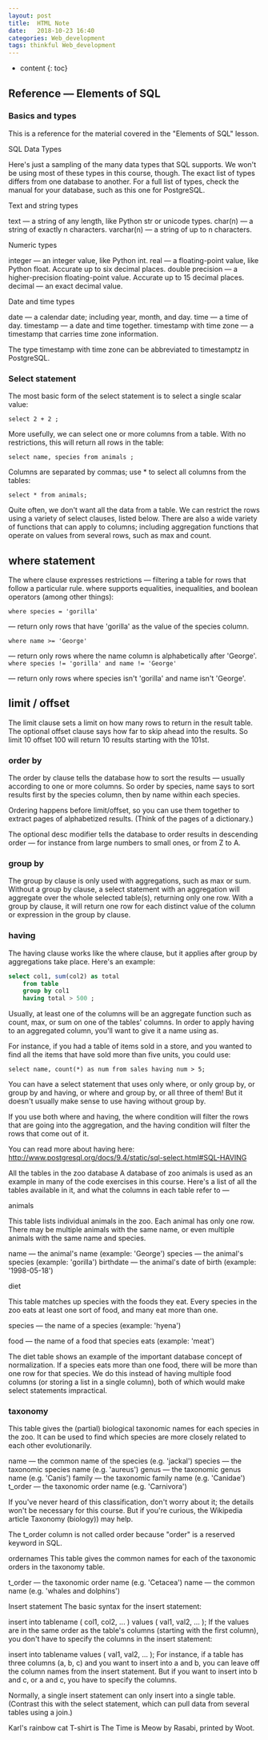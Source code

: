 ```yaml
---
layout: post
title:  HTML Note
date:   2018-10-23 16:40
categories: Web_development
tags: thinkful Web_development
---
```

* content
{: toc}


## Reference — Elements of SQL

### Basics and types

This is a reference for the material covered in the "Elements of SQL" lesson.

SQL Data Types

Here's just a sampling of the many data types that SQL supports. We won't be using most of these types in this course, though. The exact list of types differs from one database to another. For a full list of types, check the manual for your database, such as this one for PostgreSQL.

Text and string types

text — a string of any length, like Python str or unicode types.
char(n) — a string of exactly n characters.
varchar(n) — a string of up to n characters.

Numeric types

integer — an integer value, like Python int.
real — a floating-point value, like Python float. Accurate up to six decimal places.
double precision — a higher-precision floating-point value. Accurate up to 15 decimal places.
decimal — an exact decimal value.

Date and time types

date — a calendar date; including year, month, and day.
time — a time of day.
timestamp — a date and time together.
timestamp with time zone — a timestamp that carries time zone information.

The type timestamp with time zone can be abbreviated to timestamptz in PostgreSQL.

### Select statement

The most basic form of the select statement is to select a single scalar value:

`select 2 + 2 ;`

More usefully, we can select one or more columns from a table. With no restrictions, this will return all rows in the table:

`select name, species from animals ;`

Columns are separated by commas; use * to select all columns from the tables:

`select * from animals;`

Quite often, we don't want all the data from a table. We can restrict the rows using a variety of select clauses, listed below. There are also a wide variety of functions that can apply to columns; including aggregation functions that operate on values from several rows, such as max and count.

## where statement

The where clause expresses restrictions — filtering a table for rows that follow a particular rule. where supports equalities, inequalities, and boolean operators (among other things):

`where species = 'gorilla'`

 — return only rows that have 'gorilla' as the value of the species column.

`where name >= 'George'`

— return only rows where the name column is alphabetically after 'George'.
`where species != 'gorilla' and name != 'George'`

— return only rows where species isn't 'gorilla' and name isn't 'George'.

## limit / offset

The limit clause sets a limit on how many rows to return in the result table. The optional offset clause says how far to skip ahead into the results. So limit 10 offset 100 will return 10 results starting with the 101st.

### order by

The order by clause tells the database how to sort the results — usually according to one or more columns. So order by species, name says to sort results first by the species column, then by name within each species.

Ordering happens before limit/offset, so you can use them together to extract pages of alphabetized results. (Think of the pages of a dictionary.)

The optional desc modifier tells the database to order results in descending order — for instance from large numbers to small ones, or from Z to A.

### group by

The group by clause is only used with aggregations, such as max or sum. Without a group by clause, a select statement with an aggregation will aggregate over the whole selected table(s), returning only one row. With a group by clause, it will return one row for each distinct value of the column or expression in the group by clause.

### having

The having clause works like the where clause, but it applies after group by aggregations take place. Here's an example:

```SQL
select col1, sum(col2) as total
    from table
    group by col1
    having total > 500 ;
```

Usually, at least one of the columns will be an aggregate function such as count, max, or sum on one of the tables' columns. In order to apply having to an aggregated column, you'll want to give it a name using as.

For instance, if you had a table of items sold in a store, and you wanted to find all the items that have sold more than five units, you could use:

`select name, count(*) as num from sales having num > 5;`

You can have a select statement that uses only where, or only group by, or group by and having, or where and group by, or all three of them! But it doesn't usually make sense to use having without group by.

If you use both where and having, the where condition will filter the rows that are going into the aggregation, and the having condition will filter the rows that come out of it.

You can read more about having here: http://www.postgresql.org/docs/9.4/static/sql-select.html#SQL-HAVING

All the tables in the zoo database
A database of zoo animals is used as an example in many of the code exercises in this course. Here's a list of all the tables available in it, and what the columns in each table refer to —

animals

This table lists individual animals in the zoo. Each animal has only one row. There may be multiple animals with the same name, or even multiple animals with the same name and species.

name — the animal's name (example: 'George')
species — the animal's species (example: 'gorilla')
birthdate — the animal's date of birth (example: '1998-05-18')

diet

This table matches up species with the foods they eat. Every species in the zoo eats at least one sort of food, and many eat more than one.

species — the name of a species (example: 'hyena')

food — the name of a food that species eats (example: 'meat')

The diet table shows an example of the important database concept of normalization. If a species eats more than one food, there will be more than one row for that species. We do this instead of having multiple food columns (or storing a list in a single column), both of which would make select statements impractical.

### taxonomy

This table gives the (partial) biological taxonomic names for each species in the zoo. It can be used to find which species are more closely related to each other evolutionarily.

name — the common name of the species (e.g. 'jackal')
species — the taxonomic species name (e.g. 'aureus')
genus — the taxonomic genus name (e.g. 'Canis')
family — the taxonomic family name (e.g. 'Canidae')
t_order — the taxonomic order name (e.g. 'Carnivora')

If you've never heard of this classification, don't worry about it; the details won't be necessary for this course. But if you're curious, the Wikipedia article Taxonomy (biology)) may help.

The t_order column is not called order because "order" is a reserved keyword in SQL.

ordernames
This table gives the common names for each of the taxonomic orders in the taxonomy table.

t_order — the taxonomic order name (e.g. 'Cetacea')
name — the common name (e.g. 'whales and dolphins')

Insert statement
The basic syntax for the insert statement:

insert into tablename ( col1, col2, ... ) values ( val1, val2, ... );
If the values are in the same order as the table's columns (starting with the first column), you don't have to specify the columns in the insert statement:

insert into tablename values ( val1, val2, ... );
For instance, if a table has three columns (a, b, c) and you want to insert into a and b, you can leave off the column names from the insert statement. But if you want to insert into b and c, or a and c, you have to specify the columns.

Normally, a single insert statement can only insert into a single table. (Contrast this with the select statement, which can pull data from several tables using a join.)

Karl's rainbow cat T-shirt is The Time is Meow by Rasabi, printed by Woot.
